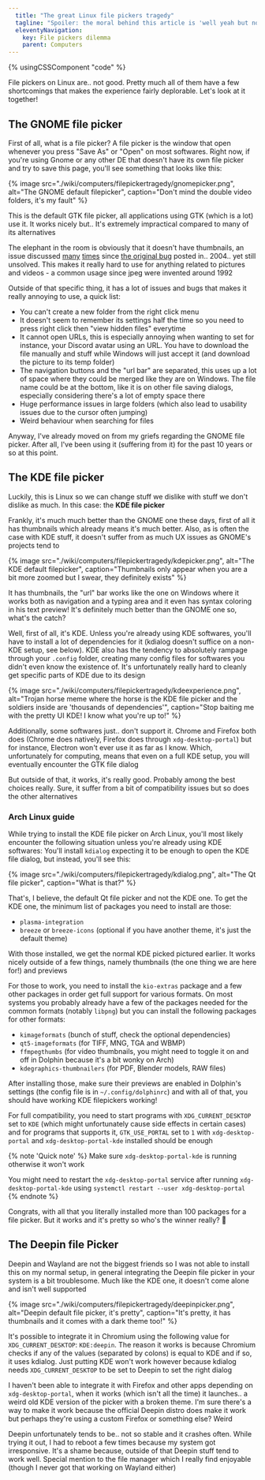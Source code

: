 ```yaml
---
  title: "The great Linux file pickers tragedy"
  tagline: "Spoiler: the moral behind this article is 'well yeah but no'"
  eleventyNavigation:
    key: File pickers dilemma
    parent: Computers
---
```


{% usingCSSComponent "code" %}

File pickers on Linux are.. not good. Pretty much all of them have a few shortcomings that makes the experience fairly deplorable. Let's look at it together!

## The GNOME file picker

First of all, what is a file picker? A file picker is the window that open whenever you press "Save As" or "Open" on most softwares. Right now, if you're using Gnome or any other DE that doesn't have its own file picker and try to save this page, you'll see something that looks like this:

{% image src="./wiki/computers/filepickertragedy/gnomepicker.png", alt="The GNOME default filepicker", caption="Don't mind the double video folders, it's my fault" %}

This is the default GTK file picker, all applications using GTK (which is a lot) use it. It works nicely but.. It's extremely impractical compared to many of its alternatives

The elephant in the room is obviously that it doesn't have thumbnails, an issue discussed [many](https://jayfax.neocities.org/mediocrity/gnome-has-no-thumbnails-in-the-file-picker.html) [times](https://wiki.installgentoo.com/wiki/File_Picker_meme) since [the original bug](https://gitlab.gnome.org/GNOME/gtk/-/issues/233) posted in.. 2004.. yet still unsolved. This makes it really hard to use for anything related to pictures and videos - a common usage since jpeg were invented around 1992

Outside of that specific thing, it has a lot of issues and bugs that makes it really annoying to use, a quick list:

- You can't create a new folder from the right click menu
- It doesn't seem to remember its settings half the time so you need to press right click then "view hidden files" everytime
- It cannot open URLs, this is especially annoying when wanting to set for instance, your Discord avatar using an URL. You have to download the file manually and stuff while Windows will just accept it (and download the picture to its temp folder)
- The navigation buttons and the "url bar" are separated, this uses up a lot of space where they could be merged like they are on Windows. The file name could be at the bottom, like it is on other file saving dialogs, especially considering there's a lot of empty space there
- Huge performance issues in large folders (which also lead to usability issues due to the cursor often jumping)
- Weird behaviour when searching for files

Anyway, I've already moved on from my griefs regarding the GNOME file picker. After all, I've been using it (suffering from it) for the past 10 years or so at this point.

## The KDE file picker

Luckily, this is Linux so we can change stuff we dislike with stuff we don't dislike as much. In this case: the **KDE file picker**

Frankly, it's much much better than the GNOME one these days, first of all it has thumbnails which already means it's much better. Also, as is often the case with KDE stuff, it doesn't suffer from as much UX issues as GNOME's projects tend to

{% image src="./wiki/computers/filepickertragedy/kdepicker.png", alt="The KDE default filepicker", caption="Thumbnails only appear when you are a bit more zoomed but I swear, they definitely exists" %}

It has thumbnails, the "url" bar works like the one on Windows where it works both as navigation and a typing area and it even has syntax coloring in his text preview! It's definitely much better than the GNOME one so, what's the catch?

Well, first of all, it's KDE. Unless you're already using KDE softwares, you'll have to install a lot of dependencies for it (kdialog doesn't suffice on a non-KDE setup, see below). KDE also has the tendency to absolutely rampage through your `.config` folder, creating many config files for softwares you didn't even know the existence of. It's unfortunately really hard to cleanly get specific parts of KDE due to its design

{% image src="./wiki/computers/filepickertragedy/kdeexperience.png", alt="Trojan horse meme where the horse is the KDE file picker and the soldiers inside are 'thousands of dependencies'", caption="Stop baiting me with the pretty UI KDE! I know what you're up to!" %}

Additionally, some softwares just.. don't support it. Chrome and Firefox both does (Chrome does natively, Firefox does through `xdg-desktop-portal`) but for instance, Electron won't ever use it as far as I know. Which, unfortunately for computing, means that even on a full KDE setup, you will eventually encounter the GTK file dialog

But outside of that, it works, it's really good. Probably among the best choices really. Sure, it suffer from a bit of compatibility issues but so does the other alternatives

### Arch Linux guide

While trying to install the KDE file picker on Arch Linux, you'll most likely encounter the following situation unless you're already using KDE softwares: You'll install `kdialog` expecting it to be enough to open the KDE file dialog, but instead, you'll see this:

{% image src="./wiki/computers/filepickertragedy/kdialog.png", alt="The Qt file picker", caption="What is that?" %}

That's, I believe, the default Qt file picker and not the KDE one. To get the KDE one, the minimum list of packages you need to install are those:

- `plasma-integration`
- `breeze` or `breeze-icons` (optional if you have another theme, it's just the default theme)

With those installed, we get the normal KDE picked pictured earlier. It works nicely outside of a few things, namely thumbnails (the one thing we are here for!) and previews

For those to work, you need to install the `kio-extras` package and a few other packages in order get full support for various formats. On most systems you probably already have a few of the packages needed for the common formats (notably `libpng`) but you can install the following packages for other formats:

- `kimageformats` (bunch of stuff, check the optional dependencies)
- `qt5-imageformats` (for TIFF, MNG, TGA and WBMP)
- `ffmpegthumbs` (for video thumbnails, you might need to toggle it on and off in Dolphin because it's a bit wonky on Arch)
- `kdegraphics-thumbnailers` (for PDF, Blender models, RAW files)

After installing those, make sure their previews are enabled in Dolphin's settings (the config file is in `~/.config/dolphinrc`) and with all of that, you should have working KDE filepickers working!

For full compatibility, you need to start programs with `XDG_CURRENT_DESKTOP` set to `KDE` (which might unfortunately cause side effects in certain cases) and for programs that supports it, `GTK_USE_PORTAL` set to `1` with `xdg-desktop-portal` and `xdg-desktop-portal-kde` installed should be enough

{% note 'Quick note' %}
Make sure `xdg-desktop-portal-kde` is running otherwise it won't work

You might need to restart the `xdg-desktop-portal` service after running `xdg-desktop-portal-kde` using `systemctl restart --user xdg-desktop-portal`
{% endnote %}

Congrats, with all that you literally installed more than 100 packages for a file picker. But it works and it's pretty so who's the winner really? 🥲

## The Deepin file Picker

Deepin and Wayland are not the biggest friends so I was not able to install this on my normal setup, in general integrating the Deepin file picker in your system is a bit troublesome. Much like the KDE one, it doesn't come alone and isn't well supported

{% image src="./wiki/computers/filepickertragedy/deepinpicker.png", alt="Deepin default file picker, it's pretty", caption="It's pretty, it has thumbnails and it comes with a dark theme too!" %}

It's possible to integrate it in Chromium using the following value for `XDG_CURRENT_DESKTOP`: `KDE:deepin`. The reason it works is because Chromium checks if any of the values (separated by colons) is equal to KDE and if so, it uses kdialog. Just putting KDE won't work however because kdialog needs `XDG_CURRENT_DESKTOP` to be set to Deepin to set the right dialog

I haven't been able to integrate it with Firefox and other apps depending on `xdg-desktop-portal`, when it works (which isn't all the time) it launches.. a weird old KDE version of the picker with a broken theme. I'm sure there's a way to make it work because the official Deepin distro does make it work but perhaps they're using a custom Firefox or something else? Weird

Deepin unfortunately tends to be.. not so stable and it crashes often. While trying it out, I had to reboot a few times because my system got irresponsive. It's a shame because, outside of that Deepin stuff tend to work well. Special mention to the file manager which I really find enjoyable (though I never got that working on Wayland either)
